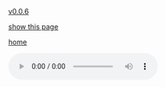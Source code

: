 [v0.0.6](https://github.com/littleflute/JamesTaylor/edit/master/before%20this%20world/readme.md)

[show this page](https://littleflute.github.io/JamesTaylor/before%20this%20world)

[home](..)



<audio controls id="player"> 
  <source src="https://littleflute.github.io/JamesTaylor/before%20this%20world/cd/01_曲目 1.mp3" type="audio/mpeg">
Your browser does not support the audio element.
</audio>
<div id="xd"> 
</div>
<script>
var d = document.getElementById("xd"); 
var html = d.innerHTML; 

html += fNewBtn(1);
html += fNewBtn(2);
html += fNewBtn(3);
html += fNewBtn(4);
html += fNewBtn(5);
html += fNewBtn(6);
html += fNewBtn(7);
html += fNewBtn(8); 
html += fNewBtn(9); 
html += fNewBtn(10); 
html += fNewBtn(11); 
html += fNewBtn(12); 
 
d.innerHTML = html;

var p = document.getElementById("player");
function f(i)
{
    var s = "https://littleflute.github.io/JamesTaylor/before%20this%20world/cd/";
    if(i<10) 
    {
    	s += "0";
    } 
    s += i;
    s += "_曲目 ";
    s += i;
    s += ".mp3";
    
	p.src = s; 
    p.play();
}
function fNewBtn(i)
{
	var rHTML = "";
    rHTML = "<button onclick='f(";
    rHTML += i;
    rHTML += ");'>";
    rHTML += i;
    rHTML += "</button>";
    return rHTML;
}
</script>



